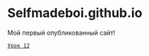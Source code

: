 

# Selfmadeboi.github.io
Мой первый опубликованный сайт!

<code>[Урок 12](selfmadeboi.github.io/glo_academy_12/ "Мой первый сайт!")</code>

